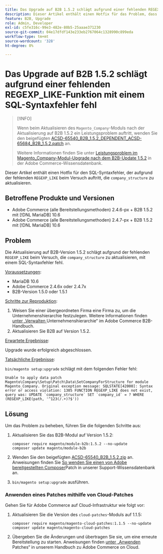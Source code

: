 ```yaml
---
title: Das Upgrade auf B2B 1.5.2 schlägt aufgrund einer fehlenden REGEXP_LIKE-Funktion mit einem SQL-Syntaxfehler fehl
description: Dieser Artikel enthält einen Hotfix für das Problem, dass ein SQL-Syntaxfehler aufgrund der fehlenden REGEXP_LIKE-Funktion auftritt, wenn versucht wird, die Tabelle company_structure zu aktualisieren.
feature: B2B, Upgrade
role: Admin, Developer
exl-id: c5fe316c-99e3-482e-80b5-25aaae371230
source-git-commit: 04e17dfdf143e233eb2767064c1328990c899eda
workflow-type: tm+mt
source-wordcount: '328'
ht-degree: 0%

---
```


# Das Upgrade auf B2B 1.5.2 schlägt aufgrund einer fehlenden REGEXP_LIKE-Funktion mit einem SQL-Syntaxfehler fehl

>[!INFO]
>
>Wenn beim Aktualisieren des `Magento_Company`-Moduls nach der Aktualisierung auf B2B 1.5.2 ein Leistungsproblem auftritt, wenden Sie den beigefügten [ACSD-65540_B2B_1.5.2_DEPENDENT_ACSD-65684_B2B_1.5.2.patch](assets/ACSD-65540_B2B_1.5.2_DEPENDENT_ACSD-65684_B2B_1.5.2.patch.zip) an.
>
>Weitere Informationen finden Sie unter [Leistungsproblem im Magento_Company-Modul-Upgrade nach dem B2B-Update 1.5.2](/help/troubleshooting/installation-and-upgrade/magento-company-module-upgrade-performance-issue.md) in der Adobe Commerce-Wissensdatenbank.

Dieser Artikel enthält einen Hotfix für den SQL-Syntaxfehler, der aufgrund der fehlenden `REGEXP_LIKE` beim Versuch auftritt, die `company_structure` zu aktualisieren.

## Betroffene Produkte und Versionen

* Adobe Commerce (alle Bereitstellungsmethoden) 2.4.6-px + B2B 1.5.2 mit [!DNL MariaDB] 10.6
* Adobe Commerce (alle Bereitstellungsmethoden) 2.4.7-px + B2B 1.5.2 mit [!DNL MariaDB] 10.6

## Problem

Die Aktualisierung auf B2B-Version 1.5.2 schlägt aufgrund der fehlenden `REGEXP_LIKE` beim Versuch, die `company_structure` zu aktualisieren, mit einem SQL-Syntaxfehler fehl.

<u>Voraussetzungen</u>:

* MariaDB 10.6
* Adobe Commerce 2.4.6x oder 2.4.7x
* B2B-Version 1.5.0 oder 1.5.1

<u>Schritte zur Reproduktion</u>:

1. Weisen Sie einer übergeordneten Firma eine Firma zu, um die Unternehmenshierarchie festzulegen. Weitere Informationen finden [ unter „Verwalten ](https://experienceleague.adobe.com/de/docs/commerce-admin/b2b/company-management/manage-company-hierarchy) Unternehmenshierarchie“ im Adobe Commerce B2B-Handbuch.
1. Aktualisieren Sie B2B auf Version 1.5.2.

<u>Erwartete Ergebnisse</u>:

Upgrade wurde erfolgreich abgeschlossen.

<u>Tatsächliche Ergebnisse</u>:

`bin/magento setup:upgrade` schlägt mit dem folgenden Fehler fehl:

```
Unable to apply data patch Magento\Company\Setup\Patch\Data\SetCompanyForStructure for module Magento_Company. Original exception message: SQLSTATE[42000]: Syntax error or access violation: 1305 FUNCTION REGEXP_LIKE does not exist, query was: UPDATE `company_structure` SET `company_id` = ? WHERE (REGEXP_LIKE(path, '^123(/.+)?$'))
```

## Lösung

Um das Problem zu beheben, führen Sie die folgenden Schritte aus:

1. Aktualisieren Sie das B2B-Modul auf Version 1.5.2:

   ```
   composer require magento/module-b2b:1.5.2 --no-update
   composer update magento/module-b2b
   ```

1. Wenden Sie den beigefügten [ACSD-65540_B2B_1.5.2.zip](assets/ACSD-65540_B2B_1.5.2.zip) an. Anweisungen finden Sie [So wenden Sie einen von Adobe bereitgestellten Composer](/help/how-to/general/how-to-apply-a-composer-patch-provided-by-magento.md)Patch in unserer Support-Wissensdatenbank an.
1. `bin/magento setup:upgrade` ausführen.

### Anwenden eines Patches mithilfe von Cloud-Patches

Gehen Sie für Adobe Commerce auf Cloud-Infrastruktur wie folgt vor:

1. Aktualisieren Sie die Version des `cloud-patches`-Moduls auf 1.1.5:

   ```
   composer require magento/magento-cloud-patches:1.1.5 --no-update
   composer update magento/magento-cloud-patches
   ```

1. Übergeben Sie die Änderungen und übertragen Sie sie, um eine erneute Bereitstellung zu starten. Anweisungen finden [ unter „Anwenden ](https://experienceleague.adobe.com/de/docs/commerce-on-cloud/user-guide/develop/upgrade/apply-patches) Patches“ in unserem Handbuch zu Adobe Commerce on Cloud.
